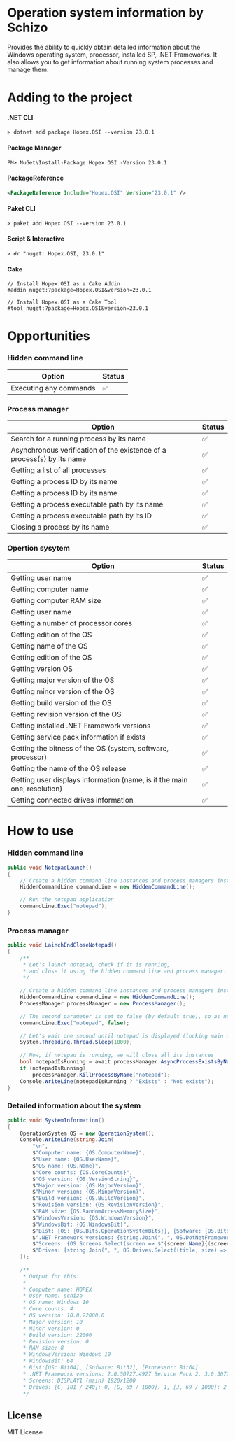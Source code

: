 # Operation system information by Schizo

Provides the ability to quickly obtain detailed information about the Windows operating system, processor, installed SP, .NET Frameworks. It also allows you to get information about running system processes and manage them.

# Adding to the project

#### .NET CLI
```CLI
> dotnet add package Hopex.OSI --version 23.0.1
```

#### Package Manager
```CLI
PM> NuGet\Install-Package Hopex.OSI -Version 23.0.1
```

#### PackageReference
```XML
<PackageReference Include="Hopex.OSI" Version="23.0.1" />
```

#### Paket CLI
```CLI
> paket add Hopex.OSI --version 23.0.1
```

#### Script & Interactive
```CLI
> #r "nuget: Hopex.OSI, 23.0.1"
```

#### Cake
```
// Install Hopex.OSI as a Cake Addin
#addin nuget:?package=Hopex.OSI&version=23.0.1

// Install Hopex.OSI as a Cake Tool
#tool nuget:?package=Hopex.OSI&version=23.0.1
```

# Opportunities

### Hidden command line

| Option | Status |
| --- | ----------- |
| Executing any commands | :white_check_mark: |

### Process manager

| Option | Status |
| --- | ----------- |
| Search for a running process by its name | :white_check_mark: |
| Asynchronous verification of the existence of a process(s) by its name | :white_check_mark: |
| Getting a list of all processes | :white_check_mark: |
| Getting а process ID by its name | :white_check_mark: |
| Getting а process ID by its name | :white_check_mark: |
| Getting а process executable path by its name | :white_check_mark: |
| Getting а process executable path by its ID | :white_check_mark: |
| Closing a process by its name | :white_check_mark: |

### Opertion sysytem

| Option | Status |
| --- | ----------- |
| Getting user name | :white_check_mark: |
| Getting computer name | :white_check_mark: |
| Getting computer RAM size | :white_check_mark: |
| Getting user name | :white_check_mark: |
| Getting a number of processor cores | :white_check_mark: |
| Getting edition of the OS | :white_check_mark: |
| Getting name of the OS | :white_check_mark: |
| Getting edition of the OS | :white_check_mark: |
| Getting version OS | :white_check_mark: |
| Getting major version of the OS | :white_check_mark: |
| Getting minor version of the OS | :white_check_mark: |
| Getting build version of the OS | :white_check_mark: |
| Getting revision version of the OS | :white_check_mark: |
| Getting installed .NET Framework versions | :white_check_mark: |
| Getting service pack information if exists | :white_check_mark: |
| Getting the bitness of the OS (system, software, processor) | :white_check_mark: |
| Getting the name of the OS release | :white_check_mark: |
| Getting user displays information (name, is it the main one, resolution) | :white_check_mark: |
| Getting connected drives information | :white_check_mark: |

# How to use

### Hidden command line

```C#
public void NotepadLaunch()
{
    // Create a hidden command line instances and process managers instances
    HiddenCommandLine commandLine = new HiddenCommandLine();

    // Run the notepad application
    commandLine.Exec("notepad");
}
```

### Process manager

```C#
public void LainchEndCloseNotepad()
{
    /**
     * Let's launch notepad, check if it is running,
     * and close it using the hidden command line and process manager.
     */
     
    // Create a hidden command line instances and process managers instances
    HiddenCommandLine commandLine = new HiddenCommandLine();
    ProcessManager processManager = new ProcessManager();

    // The second parameter is set to false (by default true), so as not to wait for the process to complete.
    commandLine.Exec("notepad", false);
    
    // Let's wait one second until notepad is displayed (locking main ui thread is a bad practice).
    System.Threading.Thread.Sleep(1000);
    
    // Now, if notepad is running, we will close all its instances
    bool notepadIsRunning = await processManager.AsyncProcessExistsByName("notepad");
    if (notepadIsRunning)
        processManager.KillProcessByName("notepad");
    Console.WriteLine(notepadIsRunning ? "Exists" : "Not exists");
}
```

### Detailed information about the system

```C#
public void SystemInformation()
{
    OperationSystem OS = new OperationSystem();
    Console.WriteLine(string.Join(
        "\n",
        $"Computer name: {OS.ComputerName}",
        $"User name: {OS.UserName}",
        $"OS name: {OS.Name}",
        $"Core counts: {OS.CoreCounts}",
        $"OS version: {OS.VersionString}",
        $"Major version: {OS.MajorVersion}",
        $"Minor version: {OS.MinorVersion}",
        $"Build version: {OS.BuildVersion}",
        $"Revision version: {OS.RevisionVersion}",
        $"RAM size: {OS.RandomAccessMemorySize}",
        $"WindowsVersion: {OS.WindowsVersion}",
        $"WindowsBit: {OS.WindowsBit}",
        $"Bist: [OS: {OS.Bits.OperationSystemBits}], [Sofware: {OS.Bits.ProgramBits}], [Processor: {OS.Bits.ProcessorBits}]",
        $".NET Framework versions: {string.Join(", ", OS.DotNetFrameworkVersions.ToArray())}",
        $"Screens: {OS.Screens.Select(screen => $"{screen.Name}{(screen.IsPrimary? " (main)" : "") } {screen.Size.Width}x{screen.Size.Height}").First()}",
        $"Drives: {string.Join(", ", OS.Drives.Select((title, size) => $"{title}: {size}").ToArray())}"
    ));
    
    /**
     * Output for this:
     *
     * Computer name: HOPEX
     * User name: schizo
     * OS name: Windows 10
     * Core counts: 4
     * OS version: 10.0.22000.0
     * Major version: 10
     * Minor version: 0
     * Build version: 22000
     * Revision version: 0
     * RAM size: 8
     * WindowsVersion: Windows 10
     * WindowsBit: 64
     * Bist:[OS: Bit64], [Sofware: Bit32], [Processor: Bit64]
     * .NET Framework versions: 2.0.50727.4927 Service Pack 2, 3.0.30729.4926 Service Pack 2, 3.5.30729.4926 Service Pack 1, 4.0.0.0, 4.8.04161
     * Screens: DISPLAY1 (main) 1920x1200
     * Drives: [C, 181 / 240]: 0, [G, 69 / 1000]: 1, [J, 69 / 1000]: 2
     */
```

## License

MIT License
